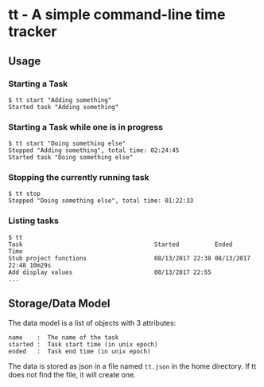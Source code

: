 # tt - A simple command-line time tracker

## Usage

### Starting a Task
    $ tt start "Adding something"
    Started task "Adding something"

### Starting a Task while one is in progress
    $ tt start "Doing something else"
    Stopped "Adding something", total time: 02:24:45
    Started task "Doing something else"

### Stopping the currently running task
    $ tt stop  
    Stopped "Doing something else", total time: 01:22:33

### Listing tasks 
    $ tt
    Task                                     Started          Ended            Time    
    Stub project functions                   08/13/2017 22:38 08/13/2017 22:48 10m29s  
    Add display values                       08/13/2017 22:55                        
    ...

## Storage/Data Model

The data model is a list of objects with 3 attributes:

    name    :  The name of the task
    started :  Task start time (in unix epoch)
    ended   :  Task end time (in unix epoch)

The data is stored as json in a file named `tt.json` in the home directory.  If tt does not find the file, it will create one.